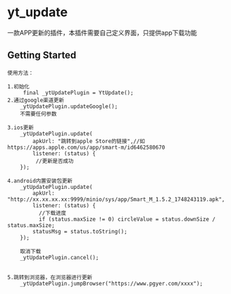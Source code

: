 # yt_update

一款APP更新的插件，本插件需要自己定义界面，只提供app下载功能

## Getting Started

    使用方法：

    1.初始化
         final _ytUpdatePlugin = YtUpdate();
    2.通过google渠道更新
        _ytUpdatePlugin.updateGoogle();
        不需要任何参数

    3.ios更新
        _ytUpdatePlugin.update(
            apkUrl: "跳转到apple Store的链接",//如https://apps.apple.com/us/app/smart-m/id6462580670
            listener: (status) {
             //更新是否成功
        });

    4.android内置安装包更新
        _ytUpdatePlugin.update(
            apkUrl: "http://xx.xx.xx.xx:9999/minio/sys/app/Smart_M_1.5.2_1748243119.apk",
            listener: (status) {
              //下载进度
              if (status.maxSize != 0) circleValue = status.downSize / status.maxSize;
            statusMsg = status.toString();
        });

        取消下载
        _ytUpdatePlugin.cancel();


    5.跳转到浏览器，在浏览器进行更新
        _ytUpdatePlugin.jumpBrowser("https://www.pgyer.com/xxxx");
    
